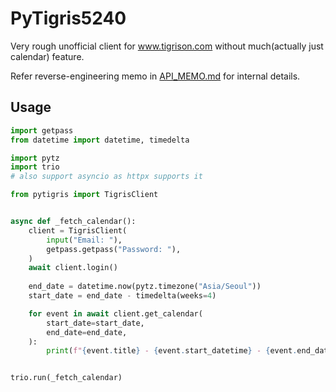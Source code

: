 # PyTigris5240

Very rough unofficial client for www.tigrison.com without much(actually just calendar) feature.

Refer reverse-engineering memo in [API_MEMO.md](https://github.com/jupiterbjy/pytigris/blob/master/API_MEMO.md) for internal details.


## Usage

```python
import getpass
from datetime import datetime, timedelta

import pytz
import trio
# also support asyncio as httpx supports it

from pytigris import TigrisClient


async def _fetch_calendar():
    client = TigrisClient(
        input("Email: "),
        getpass.getpass("Password: "),
    )
    await client.login()
    
    end_date = datetime.now(pytz.timezone("Asia/Seoul"))
    start_date = end_date - timedelta(weeks=4)

    for event in await client.get_calendar(
        start_date=start_date,
        end_date=end_date,
    ):
        print(f"{event.title} - {event.start_datetime} - {event.end_datetime}")


trio.run(_fetch_calendar)
```
